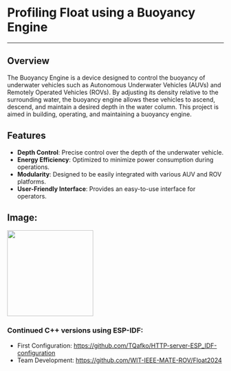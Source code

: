 # Profiling Float using a Buoyancy Engine
------------
## Overview
The Buoyancy Engine is a device designed to control the buoyancy of underwater vehicles such as Autonomous Underwater Vehicles (AUVs) and Remotely Operated Vehicles (ROVs). By adjusting its density relative to the surrounding water, the buoyancy engine allows these vehicles to ascend, descend, and maintain a desired depth in the water column. This project is aimed in building, operating, and maintaining a buoyancy engine.

## Features
- **Depth Control**: Precise control over the depth of the underwater vehicle.
- **Energy Efficiency**: Optimized to minimize power consumption during operations.
- **Modularity**: Designed to be easily integrated with various AUV and ROV platforms.
- **User-Friendly Interface**: Provides an easy-to-use interface for operators.

## Image:
<img src="https://github.com/user-attachments/assets/11ce497b-231d-4918-8d91-b0ea17075d6c" width="200"/>

### Continued C++ versions using ESP-IDF:
- First Configuration: https://github.com/TQafko/HTTP-server-ESP_IDF-configuration
- Team Development: https://github.com/WIT-IEEE-MATE-ROV/Float2024
